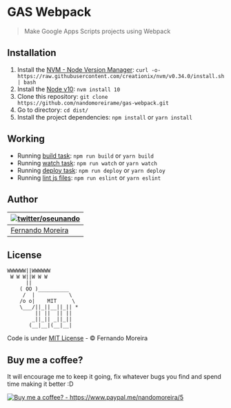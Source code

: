 # GAS Webpack

> Make Google Apps Scripts projects using Webpack

## Installation

1. Install the [NVM - Node Version Manager](https://github.com/creationix/nvm): `curl -o- https://raw.githubusercontent.com/creationix/nvm/v0.34.0/install.sh | bash`
2. Install the [Node v10](https://nodejs.org/en/): `nvm install 10`
3. Clone this repository: `git clone https://github.com/nandomoreirame/gas-webpack.git`
4. Go to directory: `cd dist/`
5. Install the project dependencies: `npm install` or `yarn install`

## Working

* Running [build task](/package.json#L11): `npm run build` or `yarn build`
* Running [watch task](/package.json#L12): `npm run watch` or `yarn watch`
* Running [deploy task](/package.json#L10): `npm run deploy` or `yarn deploy`
* Running [lint js files](/package.json#L15): `npm run eslint` or `yarn eslint`

## Author

| [![twitter/oseunando](https://avatars6.githubusercontent.com/u/1318271?v=4&s=120)](http://twitter.com/oseunando "Follow @oseunando on Twitter") |
| ----------------------------------------------------------------------------------------------------------------------------------------------- |
| [Fernando Moreira](http://twitter.com/oseunando)                                                                                                |

## License

```
WWWWWW||WWWWWW
 W W W||W W W
      ||
    ( OO )__________
     /  |           \
    /o o|    MIT     \
    \___/||_||__||_|| *
         || ||  || ||
        _||_|| _||_||
       (__|__|(__|__|
```

Code is under [MIT License](/LICENSE) - © Fernando Moreira

## Buy me a coffee?

It will encourage me to keep it going, fix whatever bugs you find and spend time making it better :D

<a href="https://www.paypal.me/nandomoreira/5">
  <img src="https://img.shields.io/badge/Buy%20me%20a%20coffee%3F-US%24%205-blue.svg" alt="Buy me a coffee? - https://www.paypal.me/nandomoreira/5">
</a>

